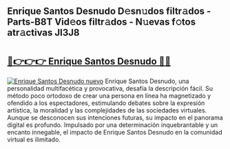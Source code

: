## Enrique Santos Desnudo D𝚎sn𝚞dos filtr𝚊dos - Parts-B8T Vid𝚎os filtr𝚊dos - N𝚞evas f𝚘tos atr𝚊ctivas JI3J8

# <h2><a href="http://mb71u2e.tromn.icu/?c=Enrique+Santos+Desnudo">🔗👉👉👉 Enrique Santos Desnudo 🔗🔗</a></h2>

[![Enrique Santos Desnudo nuevo](https://i.imgur.com/pEAQMta.gif)](http://mb71u2e.tromn.icu/?c=Enrique+Santos+Desnudo)
Enrique Santos Desnudo, una personalidad multifacética y provocativa, desafía la descripción fácil. Su método poco ortodoxo de crear una persona en línea ha magnetizado y ofendido a los espectadores, estimulando debates sobre la expresión artística, la moralidad y las complejidades de las sociedades virtuales. Aunque se desconocen sus intenciones futuras, su impacto en el panorama digital es profundo. Impulsado por una determinación inquebrantable y un encanto innegable, el impacto de Enrique Santos Desnudo en la comunidad virtual es ilimitado.
